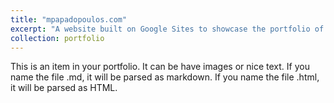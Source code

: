 ```yaml
---
title: "mpapadopoulos.com"
excerpt: "A website built on Google Sites to showcase the portfolio of a Logistics Manager working on Inventory Management in Supply Chain Management & Inventory Control in Warehouse Logistics<br/><img src='/images/500x300.png'>"
collection: portfolio
---
```


This is an item in your portfolio. It can be have images or nice text. If you name the file .md, it will be parsed as markdown. If you name the file .html, it will be parsed as HTML. 
